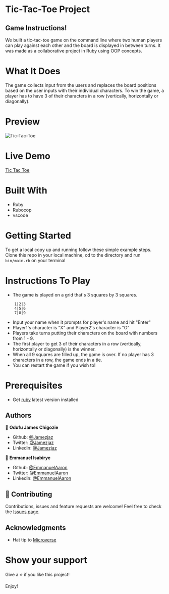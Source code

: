 # Tic-Tac-Toe Project
## Game Instructions!
We built a tic-tac-toe game on the command line where two human players can play against each other and the board is displayed in between turns.
It was made as a collaborative project in Ruby using OOP concepts.

# What It Does
The game collects input from the users and replaces the board positions based on the user inputs with their individual characters.
To win the game, a player has to have 3 of their characters in a row (vertically, horizontally or diagonally).

# Preview
![Tic-Tac-Toe](https://user-images.githubusercontent.com/57812000/82552224-54629c80-9b27-11ea-9182-d4f7f26443a1.png)

# Live Demo
[Tic Tac Toe](https://repl.it/@Jamezjaz/Tic-Tac-Toe)

# Built With
- Ruby
- Rubocop
- vscode

# Getting Started
To get a local copy up and running follow these simple example steps.
Clone this repo in your local machine, cd to the directory and run `bin/main.rb` on your terminal

# Instructions To Play
- The game is played on a grid that's 3 squares by 3 squares.

``` 
    1|2|3
    4|5|6
    7|8|9 

```

- Input your name when it prompts for player's name and hit "Enter"
- Player1's character is "X" and Player2's character is "O"
- Players take turns putting their characters on the board with numbers from 1 - 9.
- The first player to get 3 of their characters in a row (vertically, horizontally or diagonally) is the winner.
- When all 9 squares are filled up, the game is over. If no player has 3 characters in a row, the game ends in a tie.
- You can restart the game if you wish to!

# Prerequisites
- Get [ruby](https://www.ruby-lang.org/en/downloads/) latest version installed

## Authors

👤 **Odufu James Chigozie**

- Github: [@Jamezjaz](https://github.com/jamezjaz)
- Twitter: [@Jamezjaz](https://twitter.com/jamezjaz90)
- Linkedin: [@Jamezjaz](https://linkedin.com/in/james-odufu-ba2a4a125)

👤 **Emmanuel Isabirye**

- Github: [@EmmanuelAaron](https://github.com/Emmanuelaaron)
- Twitter: [@EmmanuelAaron](https://twitter.com/EmmanuelIsabir1)
- Linkedin: [@EmmanuelAaron](https://www.linkedin.com/in/fullstackwebdev-emma/)

## 🤝 Contributing
Contributions, issues and feature requests are welcome!
Feel free to check the [Issues page](https://github.com/Emmanuelaaron/tic-tak-toe/issues).

## Acknowledgments
- Hat tip to [Microverse](https://microverse.org)

# Show your support
Give a ⭐️ if you like this project!

Enjoy!